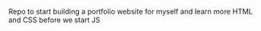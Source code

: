 Repo to start building a portfolio website for myself and learn more HTML and CSS before we start JS
